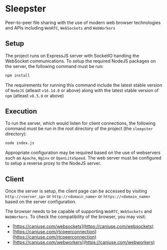 # Sleepster
Peer-to-peer file sharing with the use of modern web browser technologies and APIs including `WebRTC`, `WebSockets` and `WebWorkers`

## Setup
The project runs on ExpressJS server with SocketIO handling the WebSocket communications. To setup the required NodeJS packages on the server, the following command must be run:
```bash
npm install
```
The requirements for running this command include the latest stable version of `NodeJS` (atleast `v16.14.0` or above) along with the latest stable version of `npm` (atleast `v8.5.0` or above)

## Execution
To run the server, which would listen for client connections, the following command must be run in the root directory of the project (the `sleepster` directory):
```bash
node index.js
```

Appropriate configuration may be required based on the use of webservers such as `Apache`, `Nginx` or `OpenLiteSpeed`. The web server must be configured to setup a reverse proxy to the NodeJS server.

## Client
Once the server is setup, the client page can be accessed by visiting `http://<server_ip>` or `http://<domain_name>` or `https://<domain_name>` based on the server configuration.

The browser needs to be capable of supporting `WebRTC`, `WebSockets` and `WebWorkers`. To check the compatibility of the browser, you may visit:
 - [https://caniuse.com/websockets](https://caniuse.com/websockets)
 - [https://caniuse.com/rtcpeerconnection](https://caniuse.com/rtcpeerconnection)
 - [https://caniuse.com/webworkers](https://caniuse.com/webworkers)